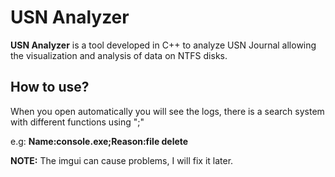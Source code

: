 # USN Analyzer

**USN Analyzer** is a tool developed in C++ to analyze USN Journal allowing the visualization and analysis of data on NTFS disks.

## How to use?

When you open automatically you will see the logs, there is a search system with different functions using ";"

e.g: **Name:console.exe;Reason:file delete**


**NOTE:** The imgui can cause problems, I will fix it later.
